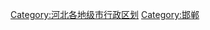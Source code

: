 




















[Category:河北各地级市行政区划](https://zh.wikipedia.org/wiki/Category:河北各地级市行政区划 "wikilink") [Category:邯郸](https://zh.wikipedia.org/wiki/Category:邯郸 "wikilink")